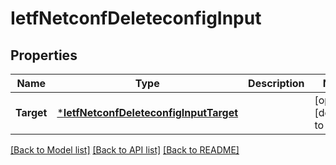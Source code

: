 # IetfNetconfDeleteconfigInput

## Properties
Name | Type | Description | Notes
------------ | ------------- | ------------- | -------------
**Target** | [***IetfNetconfDeleteconfigInputTarget**](ietf.netconf.deleteconfig.input.Target.md) |  | [optional] [default to null]

[[Back to Model list]](../README.md#documentation-for-models) [[Back to API list]](../README.md#documentation-for-api-endpoints) [[Back to README]](../README.md)


